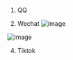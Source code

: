 1. QQ



2. Wechat
 ![image](https://user-images.githubusercontent.com/6780666/218499996-3d9344ab-e792-4647-8663-0b1e51f47788.png)
 
 ![image](https://user-images.githubusercontent.com/6780666/218500362-89e71e93-cf76-4121-8654-694a2fc7c0ae.png)


4. Tiktok

